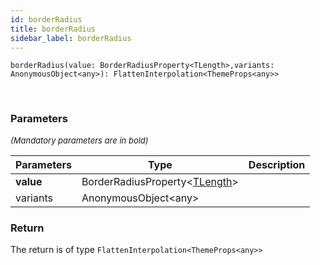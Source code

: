 ```yaml
---
id: borderRadius
title: borderRadius
sidebar_label: borderRadius
---
```


```tsx
borderRadius(value: BorderRadiusProperty<TLength>,variants: AnonymousObject<any>): FlattenInterpolation<ThemeProps<any>>
```
<br/>



### Parameters

<font size="2"><i>(Mandatory parameters are in bold)</i></font>

| Parameters | Type | Description |
| --------- | ---- | ----------- |
| **value** | BorderRadiusProperty<[TLength](/api2/types/TLength.md)\> |  |
| variants | AnonymousObject<any\> |  |


### Return



The return is of type <code>FlattenInterpolation<ThemeProps<any\>\></code>